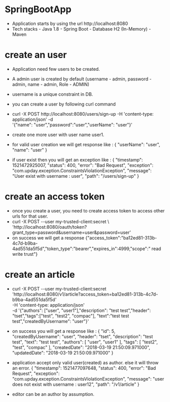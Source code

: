 # SpringBootApp
  
  - Application starts by using the url http://localhost:8080
  - Tech stacks
        - Java 1.8
        - Spring Boot
        - Database H2 (In-Memory)
        - Maven
        
# create an user
  - Application need few users to be created.
  - A admin user is created by default (username - admin, password - admin, name - admin, Role - ADMIN)
  - username is a unique constraint in DB.
  
  - you can create a user by following curl command
  - curl -X POST http://localhost:8080/users/sign-up -H 'content-type: application/json' -d \
    '{"name":    "user","password":"user","userName": "user"}'
  - create one more user with user name user1.
    
  - for valid user creation we will get response like : {
    "userName": "user",
    "name": "user"
    }
    
  - if user exist then you will get an exception like : {
    "timestamp": 1521472925007,
    "status": 400,
    "error": "Bad Request",
    "exception": "com.upday.exception.ConstraintsViolationException",
    "message": "User exist with username : user",
    "path": "/users/sign-up"
    }
    
# create an access token
   - once you create a user, you need to create access token to access other urls for that user.
   - curl -X POST  --user my-trusted-client:secret      \  
   'http://localhost:8080/oauth/token?grant_type=password&username=user&password=user'
   - on success we will get a response 
     {"access_token":"ba12ed81-313b-4c7d-b9ba-4ad551da5f5d","token_type":"bearer","expires_in":4999,"scope":"
     read write trust"}
  
# create an article
   - curl -X POST --user my-trusted-client:secret \
     'http://localhost:8080/v1/article?access_token=ba12ed81-313b-4c7d-b9ba-4ad551da5f5d' \
     -H 'content-type: application/json' \
     -d '{"authors": ["user", "user1"],"description": "test test","header": "tset","tags":["test", "test2", "compac"],
     "text":"test test test","createdByUsername": "user"}'
   - on success you will get a response like :
     {
      "id": 5,
      "createdByUsername": "user",
      "header": "tset",
      "description": "test test",
      "text": "test test",
      "authors": [
        "user",
        "user1"
      ],
      "tags": [
        "test2",
        "test",
        "compac"
      ],
      "createdDate": "2018-03-19 21:50:09.971000",
      "updatedDate": "2018-03-19 21:50:09.971000"
     }
     
  - application accept only valid user(created) as author. else it will throw an error.
    {
    "timestamp": 1521477097648,
    "status": 400,
    "error": "Bad Request",
    "exception": "com.upday.exception.ConstraintsViolationException",
    "message": "user does not exist with username : user12",
    "path": "/v1/article"
   }
  - editor can be an author by assumption.
